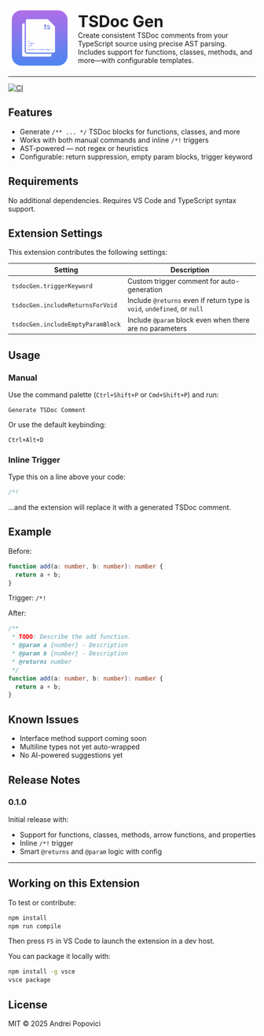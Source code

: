 <div align="left" style="display: flex; align-items: center; gap: 1em;">
  <img src="./media/tsdoc-logo-full.png" width="128" alt="TSDoc Gen logo" />

  <div>
    <p style="margin: 0;"><font size="6"><b><strong>TSDoc Gen</strong></b></font></p>
    <p style="margin: 0;">
      Create consistent TSDoc comments from your TypeScript source using precise AST parsing. Includes support for functions, classes, methods, and more—with configurable templates.
    </p>
  </div>
</div>

---

[![CI](https://github.com/apopovicius/tsdoc-gen/actions/workflows/ci.yml/badge.svg)](https://github.com/apopovicius/tsdoc-gen/actions/workflows/ci.yml)

## Features

- Generate `/** ... */` TSDoc blocks for functions, classes, and more
- Works with both manual commands and inline `/*!` triggers
- AST-powered — not regex or heuristics
- Configurable: return suppression, empty param blocks, trigger keyword

## Requirements

No additional dependencies. Requires VS Code and TypeScript syntax support.

## Extension Settings

This extension contributes the following settings:

| Setting                           | Description                                                              |
| --------------------------------- | ------------------------------------------------------------------------ |
| `tsdocGen.triggerKeyword`         | Custom trigger comment for auto-generation                               |
| `tsdocGen.includeReturnsForVoid`  | Include `@returns` even if return type is `void`, `undefined`, or `null` |
| `tsdocGen.includeEmptyParamBlock` | Include `@param` block even when there are no parameters                 |

## Usage

### Manual

Use the command palette (`Ctrl+Shift+P` or `Cmd+Shift+P`) and run:

```
Generate TSDoc Comment
```

Or use the default keybinding:

```
Ctrl+Alt+D
```

### Inline Trigger

Type this on a line above your code:

```ts
/*!
```

…and the extension will replace it with a generated TSDoc comment.

## Example

Before:

```ts
function add(a: number, b: number): number {
  return a + b;
}
```

Trigger: `/*!`

After:

```ts
/**
 * TODO: Describe the add function.
 * @param a {number} - Description
 * @param b {number} - Description
 * @returns number
 */
function add(a: number, b: number): number {
  return a + b;
}
```

## Known Issues

- Interface method support coming soon
- Multiline types not yet auto-wrapped
- No AI-powered suggestions yet

## Release Notes

### 0.1.0

Initial release with:

- Support for functions, classes, methods, arrow functions, and properties
- Inline `/*!` trigger
- Smart `@returns` and `@param` logic with config

---

## Working on this Extension

To test or contribute:

```bash
npm install
npm run compile
```

Then press `F5` in VS Code to launch the extension in a dev host.

You can package it locally with:

```bash
npm install -g vsce
vsce package
```

## License

MIT © 2025 Andrei Popovici
